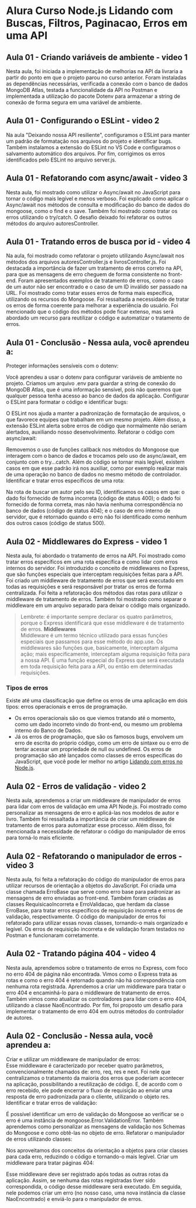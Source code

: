 # Alura Curso Node.js Lidando com Buscas, Filtros, Paginacao, Erros em uma API

## Aula 01 - Criando variáveis de ambiente - video 1
Nesta aula, foi iniciada a implementação de melhorias na API da livraria a partir do ponto em que o projeto parou no curso anterior. Foram instaladas as dependências necessárias, verificada a conexão com o banco de dados MongoDB Atlas, testada a funcionalidade da API no Postman e implementada a utilização do pacote Dotenv para armazenar a string de conexão de forma segura em uma variável de ambiente.


## Aula 01 - Configurando o ESLint - video 2
Na aula "Deixando nossa API resiliente", configuramos o ESLint para manter um padrão de formatação nos arquivos do projeto e identificar bugs. Também instalamos a extensão do ESLint no VS Code e configuramos o salvamento automático dos arquivos. Por fim, corrigimos os erros identificados pelo ESLint no arquivo server.js. 


## Aula 01 - Refatorando com async/await - video 3
Nesta aula, foi mostrado como utilizar o Async/await no JavaScript para tornar o código mais legível e menos verboso. Foi explicado como aplicar o Async/await nos métodos de consulta e modificação do banco de dados do mongoose, como o find e o save. Também foi mostrado como tratar os erros utilizando o try/catch. O desafio deixado foi refatorar os outros métodos do arquivo autoresController.


## Aula 01 - Tratando erros de busca por id - video 4
Na aula, foi mostrado como refatorar o projeto utilizando Async/await nos métodos dos arquivos autoresController.js e livrosController.js. Foi destacada a importância de fazer um tratamento de erros correto na API, para que as mensagens de erro cheguem de forma consistente no front-end. Foram apresentados exemplos de tratamento de erros, como o caso de um autor não ser encontrado e o caso de um ID inválido ser passado na URL. Foi mostrado como tratar esses erros de forma mais específica, utilizando os recursos do Mongoose. Foi ressaltada a necessidade de tratar os erros de forma coerente para melhorar a experiência do usuário. Foi mencionado que o código dos métodos pode ficar extenso, mas será abordado um recurso para reutilizar o código e automatizar o tratamento de erros.



## Aula 01 - Conclusão - Nessa aula, você aprendeu a:
Proteger informações sensíveis com o dotenv:

Você aprendeu a usar o dotenv para configurar variáveis de ambiente no projeto. Criamos um arquivo .env para guardar a string de conexão do MongoDB Atlas, que é uma informação sensível, pois não queremos que qualquer pessoa tenha acesso ao banco de dados da aplicação.
Configurar o ESLint para formatar o código e identificar bugs:

O ESLint nos ajuda a manter a padronização de formatação de arquivos, o que favorece equipes que trabalham em um mesmo projeto. Além disso, a extensão ESLint alerta sobre erros de código que normalmente não seriam alertados, auxiliando nosso desenvolvimento.
Refatorar o código com async/await:

Removemos o uso de funções callback nos métodos do Mongoose que interagem com o banco de dados e trocamos pelo uso de async/await, em conjunto com o try...catch. Além do código se tornar mais legível, existem casos em que esse padrão irá nos auxiliar, como por exemplo realizar mais de uma operação no banco de dados no mesmo método de controlador.
Identificar e tratar erros específicos de uma rota:

Na rota de buscar um autor pelo seu ID, identificamos os casos em que: o dado foi fornecido de forma incorreta (código de status 400); o dado foi fornecido de forma correta, mas não havia nenhuma correspondência no banco de dados (código de status 404); e o caso de erro interno de servidor, que é retornado quando o erro não foi identificado como nenhum dos outros casos (código de status 500).




## Aula 02 - Middlewares do Express - video 1
Nesta aula, foi abordado o tratamento de erros na API. Foi mostrado como tratar erros específicos em uma rota específica e como lidar com erros internos do servidor. Foi introduzido o conceito de middlewares no Express, que são funções especiais que interceptam requisições feitas para a API. Foi criado um middleware de tratamento de erros que será executado em todas as requisições e será responsável por tratar os erros de forma centralizada. Foi feita a refatoração dos métodos das rotas para utilizar o middleware de tratamento de erros. Também foi mostrado como separar o middleware em um arquivo separado para deixar o código mais organizado. 
> Lembrete: é importante sempre declarar os quatro parâmetros, porque o Express identificará que esse middleware é de tratamento de erros. 
**Middlewares**  
Middleware é um termo técnico utilizado para essas funções especiais que passamos para esse método do app.use. Os middlewares são funções que, basicamente, interceptam alguma ação; mais especificamente, interceptam alguma requisição feita para a nossa API. 
É uma função especial do Express que será executada em toda requisição feita para a API, ou então em determinadas requisições.

### Tipos de erros
Existe até uma classificação que define os erros de uma aplicação em dois tipos: erros operacionais e erros de programação.
 - Os erros operacionais são os que viemos tratando até o momento, como um dado incorreto vindo do front-end, ou mesmo um problema interno do Banco de Dados.
 - Já os erros de programação, que são os famosos bugs, envolvem um erro de escrita do próprio código, como um erro de sintaxe ou o erro de tentar acessar um propriedade de null ou undefined. Os erros de programação são até lançados como classes de erros específicas do JavaScript, que você pode ler melhor no artigo [Lidando com erros no Node.js](https://www.alura.com.br/artigos/lidando-com-erros-node-js).


## Aula 02 - Erros de validação - video 2
Nesta aula, aprendemos a criar um middleware de manipulador de erros para lidar com erros de validação em uma API Node.js. Foi mostrado como personalizar as mensagens de erro e aplicá-las nos modelos de autor e livro. Também foi ressaltada a importância de criar um middleware de tratamento de erros para automatizar esse processo. Além disso, foi mencionada a necessidade de refatorar o código do manipulador de erros para torná-lo mais eficiente.


## Aula 02 - Refatorando o manipulador de erros - video 3
Nesta aula, foi feita a refatoração do código do manipulador de erros para utilizar recursos de orientação a objetos do JavaScript. Foi criada uma classe chamada ErroBase que serve como erro base para padronizar as mensagens de erro enviadas ao front-end. Também foram criadas as classes RequisicaoIncorreta e ErroValidacao, que herdam da classe ErroBase, para tratar erros específicos de requisição incorreta e erros de validação, respectivamente. O código do manipulador de erros foi refatorado para utilizar essas novas classes, tornando-o mais organizado e legível. Os erros de requisição incorreta e de validação foram testados no Postman e funcionaram corretamente.


## Aula 02 - Tratando página 404 - video 4
Nesta aula, aprendemos sobre o tratamento de erros no Express, com foco no erro 404 de página não encontrada. Vimos como o Express trata as rotas e como o erro 404 é retornado quando não há correspondência com nenhuma rota registrada. Aprendemos a criar um middleware para tratar o erro 404 e encaminhá-lo para o middleware de tratamento de erros. Também vimos como atualizar os controladores para lidar com o erro 404, utilizando a classe NaoEncontrado. Por fim, foi proposto um desafio para implementar o tratamento de erro 404 em outros métodos do controlador de autores.


## Aula 02 - Conclusão - Nessa aula, você aprendeu a:
Criar e utilizar um middleware de manipulador de erros:  
Esse middleware é caracterizado por receber quatro parâmetros, convencionalmente chamados de: erro, req, res e next. Foi nele que centralizamos o tratamento da maioria dos erros que poderiam acontecer na aplicação, possibilitando a reutilização de código. E, de acordo com o erro recebido, ele pode encerrar o fluxo de requisição ao enviar uma resposta de erro padronizada para o cliente, utilizando o objeto res.
Identificar e tratar erros de validação:

É possível identificar um erro de validação do Mongoose ao verificar se o erro é uma instância de mongoose.Error.ValidationError. Também aprendemos como personalizar as mensagens de validação nos Schemas do Mongoose e como obtê-las no objeto de erro.
Refatorar o manipulador de erros utilizando classes:

Nos aproveitamos dos conceitos da orientação a objetos para criar classes para cada erro, reduzindo o código e tornando-o mais legível.
Criar um middleware para tratar páginas 404:

Esse middleware deve ser registrado após todas as outras rotas da aplicação. Assim, se nenhuma das rotas registradas tiver sido correspondida, o código desse middleware será executado. Em seguida, nele podemos criar um erro (no nosso caso, uma nova instância da classe NaoEncontrado) e enviá-lo para o manipulador de erros.
